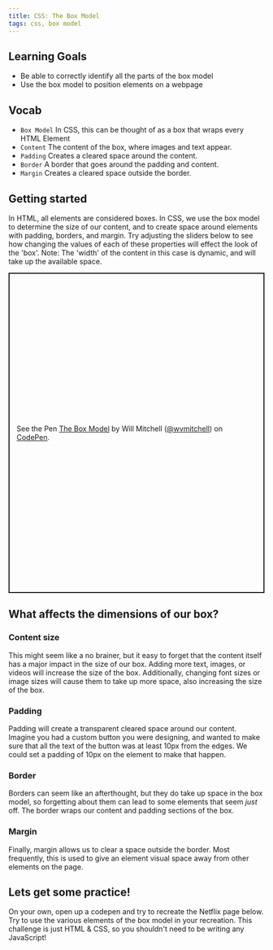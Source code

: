 ```yaml
---
title: CSS: The Box Model
tags: css, box model
---
```


## Learning Goals

* Be able to correctly identify all the parts of the box model
* Use the box model to position elements on a webpage

## Vocab

- `Box Model` In CSS, this can be thought of as a box that wraps every HTML Element
- `Content` The content of the box, where images and text appear.
- `Padding` Creates a cleared space around the content.
- `Border` A border that goes around the padding and content.
- `Margin` Creates a cleared space outside the border.

## Getting started

In HTML, all elements are considered boxes. In CSS, we use the box model to
determine the size of our content, and to create space around 
elements with padding, borders, and margin. Try adjusting the sliders 
below to see how changing the values of each of these properties will 
effect the look of the 'box'. Note: The 'width' of the content in this case is
dynamic, and will take up the available space.

<p class="codepen" data-height="630" data-theme-id="light" data-default-tab="html,result" data-user="wvmitchell" data-slug-hash="ExjOKLB" style="height: 630px; box-sizing: border-box; display: flex; align-items: center; justify-content: center; border: 2px solid; margin: 1em 0; padding: 1em;" data-pen-title="The Box Model">
  <span>See the Pen <a href="https://codepen.io/wvmitchell/pen/ExjOKLB">
  The Box Model</a> by Will Mitchell (<a href="https://codepen.io/wvmitchell">@wvmitchell</a>)
  on <a href="https://codepen.io">CodePen</a>.</span>
</p>
<script async src="https://static.codepen.io/assets/embed/ei.js"></script>

## What affects the dimensions of our box?

### Content size

This might seem like a no brainer, but it easy to forget that the content itself
has a major impact in the size of our box. Adding more text, images, or videos
will increase the size of the box. Additionally, changing font sizes or image
sizes will cause them to take up more space, also increasing the size of the
box.

### Padding

Padding will create a transparent cleared space around our content. Imagine you
had a custom button you were designing, and wanted to make sure that all the
text of the button was at least 10px from the edges. We could set a padding of
10px on the element to make that happen.

### Border

Borders can seem like an afterthought, but they do take up space in the box
model, so forgetting about them can lead to some elements that seem *just* off.
The border wraps our content and padding sections of the box.

### Margin

Finally, margin allows us to clear a space outside the border. Most frequently,
this is used to give an element visual space away from other elements on the
page.


## Lets get some practice!

On your own, open up a codepen and try to recreate the Netflix page below. Try
to use the various elements of the box model in your recreation. This challenge
is just HTML & CSS, so you shouldn't need to be writing any JavaScript!
